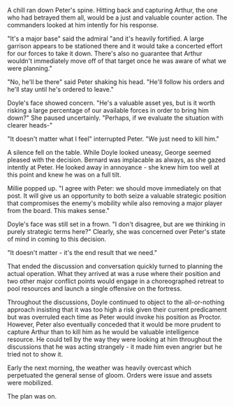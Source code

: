 A chill ran down Peter's spine. Hitting back and capturing Arthur, the one who had betrayed them all, would be a just and valuable counter action. The commanders looked at him intently for his response.

"It's a major base" said the admiral "and it's heavily fortified. A large garrison appears to be stationed there and it would take a concerted effort for our forces to take it down. There's also no guarantee that Arthur wouldn't immediately move off of that target once he was aware of what we were planning."

"No, he'll be there" said Peter shaking his head. "He'll follow his orders and he'll stay until he's ordered to leave."

Doyle's face showed concern. "He's a valuable asset yes, but is it worth risking a large percentage of our available forces in order to bring him down?" She paused uncertainly. "Perhaps, if we evaluate the situation with clearer heads-"

"It doesn't matter what I feel" interrupted Peter. "We just need to kill him."

A silence fell on the table. While Doyle looked uneasy, George seemed pleased with the decision. Bernard was implacable as always, as she gazed intently at Peter. He looked away in annoyance - she knew him too well at this point and knew he was on a full tilt.

Millie popped up. "I agree with Peter: we should move immediately on that post. It will give us an opportunity to both seize a valuable strategic position that compromises the enemy's mobility while also removing a major player from the board. This makes sense."

Doyle's face was still set in a frown. "I don't disagree, but are we thinking in purely strategic terms here?" Clearly, she was concerned over Peter's state of mind in coming to this decision.

"It doesn't matter - it's the end result that we need."

That ended the discussion and conversation quickly turned to planning the actual operation. What they arrived at was a ruse where their position and two other major conflict points would engage in a choreographed retreat to pool resources and launch a single offensive on the fortress.

Throughout the discussions, Doyle continued to object to the all-or-nothing approach insisting that it was too high a risk given their current predicament but was overruled each time as Peter would invoke his position as Proctor. However, Peter also eventually conceded that it would be more prudent to capture Arthur than to kill him as he would be valuable intelligence resource. He could tell by the way they were looking at him throughout the discussions that he was acting strangely - it made him even angrier but he tried not to show it.

Early the next morning, the weather was heavily overcast which perpetuated the general sense of gloom. Orders were issue and assets were mobilized.

The plan was on.